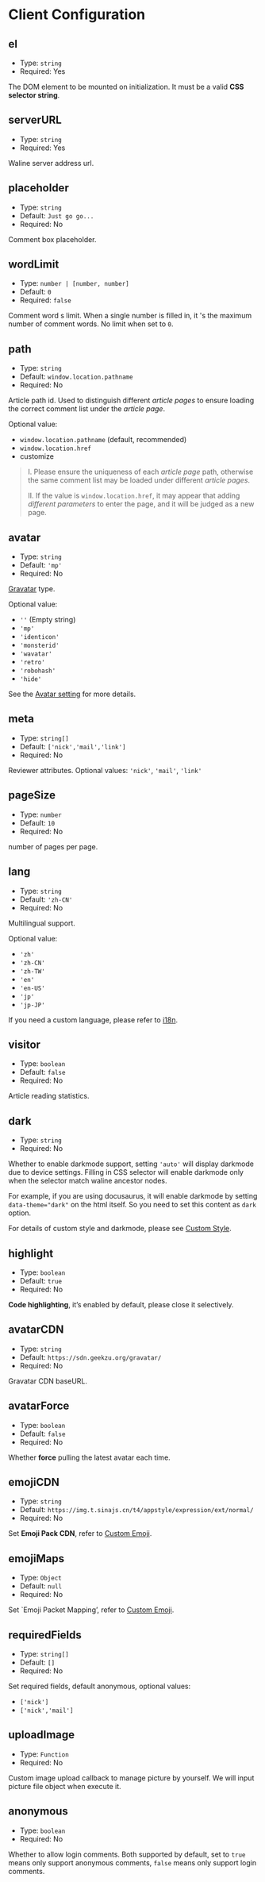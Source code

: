 # Client Configuration

## el

- Type: `string`
- Required: Yes

The DOM element to be mounted on initialization. It must be a valid **CSS selector string**.

## serverURL

- Type: `string`
- Required: Yes

Waline server address url.

## placeholder

- Type: `string`
- Default: `Just go go...`
- Required: No

Comment box placeholder.

## wordLimit

- Type: `number | [number, number]`
- Default: `0`
- Required: `false`

Comment word s limit. When a single number is filled in, it 's the maximum number of comment words. No limit when set to `0`.

## path

- Type: `string`
- Default: `window.location.pathname`
- Required: No

Article path id. Used to distinguish different _article pages_ to ensure loading the correct comment list under the _article page_.

Optional value:

- `window.location.pathname` (default, recommended)
- `window.location.href`
- customize

> I. Please ensure the uniqueness of each _article page_ path, otherwise the same comment list may be loaded under different _article pages_.
>
> II. If the value is `window.location.href`, it may appear that adding _different parameters_ to enter the page, and it will be judged as a new page.

## avatar

- Type: `string`
- Default: `'mp'`
- Required: No

[Gravatar](http://gravatar.com/) type.

Optional value:

- `''` (Empty string)
- `'mp'`
- `'identicon'`
- `'monsterid'`
- `'wavatar'`
- `'retro'`
- `'robohash'`
- `'hide'`

See the [Avatar setting](./avatar.md) for more details.

## meta

- Type: `string[]`
- Default: `['nick','mail','link']`
- Required: No

Reviewer attributes. Optional values: `'nick'`, `'mail'`, `'link'`

## pageSize

- Type: `number`
- Default: `10`
- Required: No

number of pages per page.

## lang

- Type: `string`
- Default: `'zh-CN'`
- Required: No

Multilingual support.

Optional value:

- `'zh'`
- `'zh-CN'`
- `'zh-TW'`
- `'en'`
- `'en-US'`
- `'jp'`
- `'jp-JP'`

If you need a custom language, please refer to [i18n](./i18n.md).

## visitor

- Type: `boolean`
- Default: `false`
- Required: No

Article reading statistics.

## dark

- Type: `string`
- Required: No

Whether to enable darkmode support, setting `'auto'` will display darkmode due to device settings. Filling in CSS selector will enable darkmode only when the selector match waline ancestor nodes.

For example, if you are using docusaurus, it will enable darkmode by setting `data-theme="dark"` on the html itself. So you need to set this content as `dark` option.

For details of custom style and darkmode, please see [Custom Style](./style.md).

## highlight

- Type: `boolean`
- Default: `true`
- Required: No

**Code highlighting**, it’s enabled by default, please close it selectively.

## avatarCDN

- Type: `string`
- Default: `https://sdn.geekzu.org/gravatar/`
- Required: No

Gravatar CDN baseURL.

## avatarForce

- Type: `boolean`
- Default: `false`
- Required: No

Whether **force** pulling the latest avatar each time.

## emojiCDN

- Type: `string`
- Default: `https://img.t.sinajs.cn/t4/appstyle/expression/ext/normal/`
- Required: No

Set **Emoji Pack CDN**, refer to [Custom Emoji](./emoji.md).

## emojiMaps

- Type: `Object`
- Default: `null`
- Required: No

Set `Emoji Packet Mapping’, refer to [Custom Emoji](./emoji.md).

## requiredFields

- Type: `string[]`
- Default: `[]`
- Required: No

Set required fields, default anonymous, optional values:

- `['nick']`
- `['nick','mail']`

## uploadImage

- Type: `Function`
- Required: No

Custom image upload callback to manage picture by yourself. We will input picture file object when execute it.

## anonymous

- Type: `boolean`
- Required: No

Whether to allow login comments. Both supported by default, set to `true` means only support anonymous comments, `false` means only support login comments.
